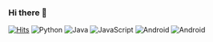 ### Hi there 👋
[![Hits](https://hits.seeyoufarm.com/api/count/incr/badge.svg?url=https%3A%2F%2Fgithub.com%2Fthsayrud0&count_bg=%239577C4&title_bg=%23D9C6F6&icon=&icon_color=%23E7E7E7&title=hits&edge_flat=false)](https://hits.seeyoufarm.com)
<img alt="Python" src ="https://img.shields.io/badge/PYTHON-blue.svg?&style=for-the-badge&logo=python&logoColor=white"/>
<img alt="Java" src ="https://img.shields.io/badge/JAVA-red.svg?&style=for-the-badge&logo=java&logoColor=white"/>
<img alt="JavaScript" src ="https://img.shields.io/badge/JAVASCRIPT-yellow.svg?&style=for-the-badge&logo=javascript&logoColor=white"/>
<img alt="Android" src ="https://img.shields.io/badge/Android-Green.svg?&style=for-the-badge&logo=android&logoColor=white"/>
<img alt="Android" src ="https://img.shields.io/badge/Android-Green.svg?&style=for-the-badge&logo=android&logoColor=white"/>
<!--
**thsayrud0/thsayrud0** is a ✨ _special_ ✨ repository because its `README.md` (this file) appears on your GitHub profile.

Here are some ideas to get you started:

- 🔭 I’m currently working on ...
- 🌱 I’m currently learning ...
- 👯 I’m looking to collaborate on ...
- 🤔 I’m looking for help with ...
- 💬 Ask me about ...
- 📫 How to reach me: ...
- 😄 Pronouns: ...
- ⚡ Fun fact: ...
-->
